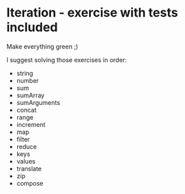 # Iteration - exercise with tests included

Make everything green ;)

I suggest solving those exercises in order:

- string
- number
- sum
- sumArray
- sumArguments
- concat
- range
- increment
- map
- filter
- reduce
- keys
- values
- translate
- zip
- compose